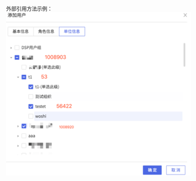 外部引用方法示例： ![image-20210330183903333.png](https://github.com/arieltlm/md-images/raw/main/spider-tree-select/tree-select3.png)
